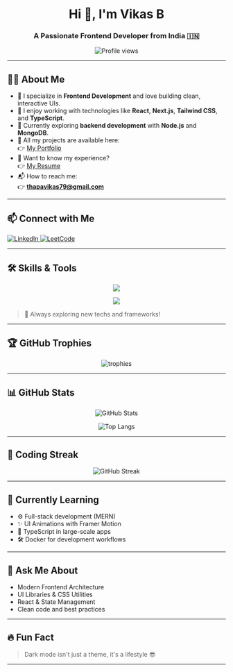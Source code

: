 <h1 align="center">Hi 👋, I'm Vikas B</h1>
<h3 align="center">A Passionate Frontend Developer from India 🇮🇳</h3>

<p align="center">
  <img src="https://komarev.com/ghpvc/?username=thapavikas&label=Profile%20views&color=0e75b6&style=flat" alt="Profile views" />
</p>

---

## 🧑‍💻 About Me

- 🎯 I specialize in **Frontend Development** and love building clean, interactive UIs.
- 🚀 I enjoy working with technologies like **React**, **Next.js**, **Tailwind CSS**, and **TypeScript**.
- 🌱 Currently exploring **backend development** with **Node.js** and **MongoDB**.
- 📂 All my projects are available here:  
  👉 [My Portfolio](https://vikas-b-portfolio.vercel.app/)
- 📄 Want to know my experience?  
  👉 [My Resume](https://drive.google.com/drive/folders/1PfISNRBYpDjBlq7NZoMToQPuFmATr4Rz?usp=drive_link)
- 📬 How to reach me:  
  👉 **thapavikas79@gmail.com**

---

## 📫 Connect with Me

<p align="left">
  <a href="https://www.linkedin.com/in/vikas-b-2395b6265/" target="_blank">
    <img src="https://img.shields.io/badge/-Vikas%20B-blue?style=for-the-badge&logo=linkedin" alt="LinkedIn"/>
  </a>
  <a href="https://leetcode.com/u/vikasthapa433/" target="_blank">
    <img src="https://img.shields.io/badge/-LeetCode-orange?style=for-the-badge&logo=leetcode" alt="LeetCode"/>
  </a>
</p>

---

## 🛠️ Skills & Tools

<div align="center">
  <img src="https://skillicons.dev/icons?i=html,css,js,ts,react,nextjs,tailwind,nodejs,express,mongodb,java,c,git,docker" />
</div>

<p align="center">
  <img src="https://skillicons.dev/icons?i=figma,vscode,github,bash,redux" />
</p>

> 🧠 Always exploring new techs and frameworks!


---

## 🏆 GitHub Trophies

<p align="center">
  <img src="https://github-profile-trophy.vercel.app/?username=thapavikas&theme=gruvbox&margin-w=10&margin-h=15&row=1&column=7" alt="trophies" />
</p>

---

## 📊 GitHub Stats

<p align="center">
  <img src="https://github-readme-stats.vercel.app/api?username=thapavikas&show_icons=true&theme=tokyonight" alt="GitHub Stats" />
</p>

<p align="center">
  <img src="https://github-readme-stats.vercel.app/api/top-langs/?username=thapavikas&layout=compact&theme=tokyonight" alt="Top Langs" />
</p>

---

## 📅 Coding Streak

<p align="center">
  <img src="https://streak-stats.demolab.com?user=thapavikas&theme=dark&hide_border=false" alt="GitHub Streak" />
</p>

---

## 🎯 Currently Learning

- ⚙️ Full-stack development (MERN)
- ✨ UI Animations with Framer Motion
- 🧩 TypeScript in large-scale apps
- 🛠️ Docker for development workflows

---

## 💬 Ask Me About

- Modern Frontend Architecture  
- UI Libraries & CSS Utilities  
- React & State Management  
- Clean code and best practices  

---

## 🔥 Fun Fact

> Dark mode isn't just a theme, it's a lifestyle 😎  

---

